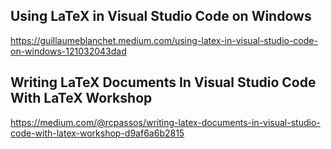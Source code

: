 ## Using LaTeX in Visual Studio Code on Windows
https://guillaumeblanchet.medium.com/using-latex-in-visual-studio-code-on-windows-121032043dad

## Writing LaTeX Documents In Visual Studio Code With LaTeX Workshop
https://medium.com/@rcpassos/writing-latex-documents-in-visual-studio-code-with-latex-workshop-d9af6a6b2815